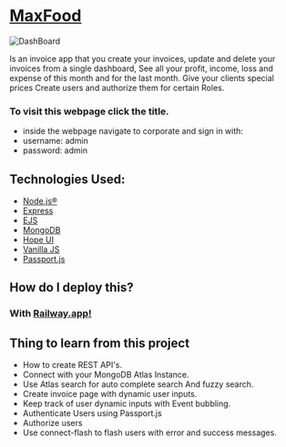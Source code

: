 # [MaxFood](https://maxfood.up.railway.app/)
![DashBoard](https://res.cloudinary.com/dddvtrxcz/image/upload/v1673520472/samples/ecommerce/Screen_Shot_2023-01-12_at_13.44.51_vwgld5.png)

Is an invoice app that you create your invoices, update and delete your invoices from a single dashboard,
See all your profit, income, loss and expense of this month and for the last month.
Give your clients special prices
Create users and authorize them for certain Roles.
### To visit this webpage click the title.
- inside the webpage navigate to corporate and sign in with:
- username: admin
- password: admin

## Technologies Used:
- [Node.js®](https://nodejs.org/en/)
- [Express](https://expressjs.com/)
- [EJS](https://ejs.co/)
- [MongoDB](https://www.mongodb.com/)
- [Hope UI](https://hopeui.iqonic.design/)
- [Vanilla JS]()
- [Passport.js](https://www.passportjs.org/)


## How do I deploy this?
### With [Railway.app!](https://railway.app/)

## Thing to learn from this project
- How to create REST API's.
- Connect with your MongoDB Atlas Instance.
- Use Atlas search for auto complete search And fuzzy search.
- Create invoice page with dynamic user inputs.
- Keep track of user dynamic inputs with Event bubbling.
- Authenticate Users using Passport.js
- Authorize users
- Use connect-flash to flash users with error and success messages.
